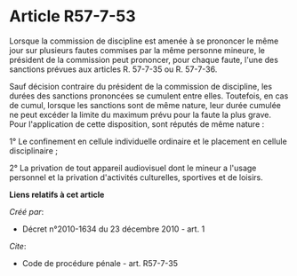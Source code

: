 # Article R57-7-53

Lorsque la commission de discipline est amenée à se prononcer le même jour sur plusieurs fautes commises par la même personne
mineure, le président de la commission peut prononcer, pour chaque faute, l'une des sanctions prévues aux articles R. 57-7-35
ou R. 57-7-36. 

Sauf décision contraire du président de la commission de discipline, les durées des sanctions prononcées se cumulent entre
elles. Toutefois, en cas de cumul, lorsque les sanctions sont de même nature, leur durée cumulée ne peut excéder la limite du
maximum prévu pour la faute la plus grave. Pour l'application de cette disposition, sont réputés de même nature : 

1° Le confinement en cellule individuelle ordinaire et le placement en cellule disciplinaire ; 

2° La privation de tout appareil audiovisuel dont le mineur a l'usage personnel et la privation d'activités culturelles,
sportives et de loisirs.

**Liens relatifs à cet article**

_Créé par_:

  - Décret n°2010-1634 du 23 décembre 2010 - art. 1

_Cite_:

  - Code de procédure pénale - art. R57-7-35
